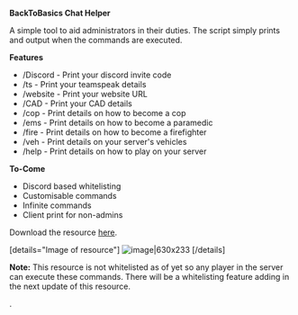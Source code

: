 **BackToBasics Chat Helper**

A simple tool to aid administrators in their duties. The script simply prints and output when the commands are executed.

**Features**
 - /Discord - Print your discord invite code
 - /ts - Print your teamspeak details
 - /website - Print your website URL
 - /CAD - Print your CAD details
 - /cop - Print details on how to become a cop
 - /ems - Print details on how to become a paramedic
 - /fire - Print details on how to become a firefighter
 - /veh - Print details on your server's vehicles
 - /help - Print details on how to play on your server

**To-Come**
 - Discord based whitelisting
 - Customisable commands
 - Infinite commands
 - Client print for non-admins

Download the resource [here](https://github.com/BackToBasicsStudios/chathelper).



[details="Image of resource"]
![image|630x233](upload://zxEPIyViLjk1PTarv5z1mTKAxZf.png)
[/details]

**Note:** This resource is not whitelisted as of yet so any player in the server can execute these commands. There will be a whitelisting feature adding in the next update of this resource.
 

.
